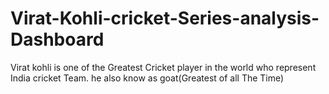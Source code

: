 # Virat-Kohli-cricket-Series-analysis-Dashboard
Virat kohli is one of the Greatest Cricket player in the world who represent India cricket Team. he also know as goat(Greatest of all The Time)
